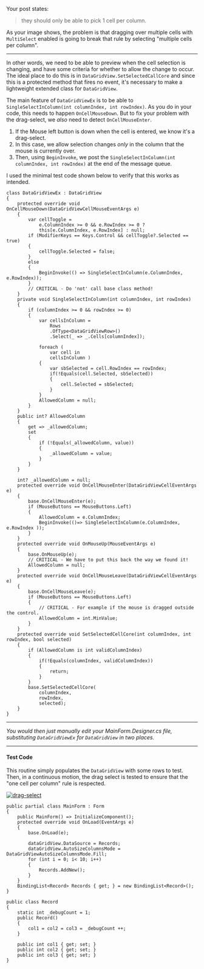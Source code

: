 Your post states:

> they should only be able to pick 1 cell per column.

As your image shows, the problem is that dragging over multiple cells with `MultiSelect` enabled is going to break that rule by selecting "multiple cells per column".
___

In other words, we need to be able to preview when the cell selection is changing, and have some criteria for whether to allow the change to occur. The ideal place to do this is in `DataGridView.SetSelectedCallCore` and since this is a protected method that fires no event, it's necessary to make a lightweight extended class for `DataGridView`.

The main feature of `DataGridViewEx` is to be able to `SingleSelectInColumn(int columnIndex, int rowIndex)`. As you do in your code, this needs to happen `OnCellMouseDown`. But to fix your problem with the drag-select, we _also_ need to detect `OnCellMouseEnter`.

1. If the Mouse left button is down when the cell is entered, we know it's a drag-select.
2. In this case, we allow selection changes _only_ in the column that the mouse is currently over.
3. Then, using `BeginInvoke`, we post the `SingleSelectInColumn(int columnIndex, int rowIndex)` at the end of the message queue.

I used the minimal test code shown below to verify that this works as intended.

```
class DataGridViewEx : DataGridView
{
    protected override void OnCellMouseDown(DataGridViewCellMouseEventArgs e)
    {
        var cellToggle = 
            e.ColumnIndex >= 0 && e.RowIndex >= 0 ?
            this[e.ColumnIndex, e.RowIndex] : null;
        if (ModifierKeys == Keys.Control && cellToggle?.Selected == true)
        {
            cellToggle.Selected = false;
        }
        else
        {
            BeginInvoke(() => SingleSelectInColumn(e.ColumnIndex, e.RowIndex));
        }
        // CRITICAL - Do 'not' call base class method!
    }
    private void SingleSelectInColumn(int columnIndex, int rowIndex)
    {
        if (columnIndex >= 0 && rowIndex >= 0)
        {
            var cellsInColumn = 
                Rows
                .OfType<DataGridViewRow>()
                .Select(_ => _.Cells[columnIndex]); 

            foreach (
                var cell in
                cellsInColumn )
            {
                var sbSelected = cell.RowIndex == rowIndex;
                if(!Equals(cell.Selected, sbSelected))
                {
                    cell.Selected = sbSelected;
                }
            }
            AllowedColumn = null;
        }
    }
    public int? AllowedColumn
    {
        get => _allowedColumn;
        set
        {
            if (!Equals(_allowedColumn, value))
            {
                _allowedColumn = value;
            }
        }
    }

    int? _allowedColumn = null;
    protected override void OnCellMouseEnter(DataGridViewCellEventArgs e)
    {
        base.OnCellMouseEnter(e);
        if (MouseButtons == MouseButtons.Left)
        {
            AllowedColumn = e.ColumnIndex;
            BeginInvoke(()=> SingleSelectInColumn(e.ColumnIndex, e.RowIndex ));
        }
    }
    protected override void OnMouseUp(MouseEventArgs e)
    {
        base.OnMouseUp(e);
        // CRITICAL - We have to put this back the way we found it!
        AllowedColumn = null;
    }
    protected override void OnCellMouseLeave(DataGridViewCellEventArgs e)
    {
        base.OnCellMouseLeave(e);
        if (MouseButtons == MouseButtons.Left)
        {
            // CRITICAL - For example if the mouse is dragged outside the control.
            AllowedColumn = int.MinValue;
        }
    }
    protected override void SetSelectedCellCore(int columnIndex, int rowIndex, bool selected)
    {
        if (AllowedColumn is int validColumnIndex)
        {
            if(!Equals(columnIndex, validColumnIndex))
            {
                return;
            }
        }
        base.SetSelectedCellCore(
            columnIndex,
            rowIndex,
            selected);
    }
}
```

___

_You would then just manually edit your MainForm.Designer.cs file, substituting `DataGridViewEx` for `DataGridView` in two places._
___

#### Test Code

This routine simply populates the `DataGridView` with some rows to test. Then, in a continuous motion, the drag select is tested to ensure that the "one cell per column" rule is respected.

[![drag-select][1]][1]

```
public partial class MainForm : Form
{
    public MainForm() => InitializeComponent();
    protected override void OnLoad(EventArgs e)
    {
        base.OnLoad(e);
            
        dataGridView.DataSource = Records;
        dataGridView.AutoSizeColumnsMode = DataGridViewAutoSizeColumnsMode.Fill;
        for (int i = 0; i< 10; i++)
        {
            Records.AddNew();
        }
    }
    BindingList<Record> Records { get; } = new BindingList<Record>();
}
    
public class Record
{
    static int _debugCount = 1;
    public Record()
    {
        col1 = col2 = col3 = _debugCount ++;
    }

    public int col1 { get; set; }
    public int col2 { get; set; }
    public int col3 { get; set; }
}
```


  [1]: https://i.sstatic.net/Jpsy6332.png